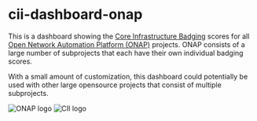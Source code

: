 # cii-dashboard-onap

This is a dashboard showing the [Core Infrastructure Badging](https://bestpractices.coreinfrastructure.org/)
scores for all [Open Network Automation Platform (ONAP)](https://wiki.onap.org) projects.
ONAP consists of a large number of subprojects that each have their own individual badging scores.

With a small amount of customization, this dashboard could potentially be used with other large opensource projects
that consist of multiple subprojects.


![ONAP logo](https://wiki.onap.org/download/thumbnails/1015829/onap_704x271%20copy.png)
![CII logo](https://bestpractices.coreinfrastructure.org/assets/cci-logo-header-467a7cb5fae6e595923a528eb315b005591de904b7acb36837255777e429df40.png)
